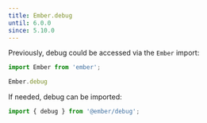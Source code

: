 ```yaml
---
title: Ember.debug
until: 6.0.0
since: 5.10.0
---
```



Previously, debug could be accessed via the `Ember` import:
```js
import Ember from 'ember';

Ember.debug
```

 If needed, debug can be imported:
```js
import { debug } from '@ember/debug';
```
